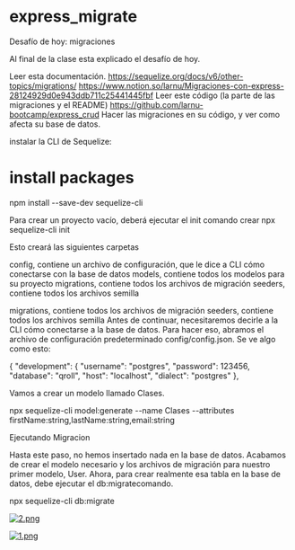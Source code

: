 # express_migrate

Desafío  de hoy: migraciones

 Al final de la clase esta explicado el desafío de hoy. 

 Leer esta documentación. https://sequelize.org/docs/v6/other-topics/migrations/     https://www.notion.so/larnu/Migraciones-con-express-28124929d0e943ddb711c25441445fbf
 Leer este código (la parte de las migraciones y el README)  https://github.com/larnu-bootcamp/express_crud
 Hacer las migraciones en su código, y ver como afecta su base de datos.

instalar la CLI de Sequelize:
# install packages 
npm install --save-dev sequelize-cli

Para crear un proyecto vacío, deberá ejecutar el init comando
crear 
npx sequelize-cli init

Esto creará las siguientes carpetas

config, contiene un archivo de configuración, que le dice a CLI cómo conectarse con la base de datos
models, contiene todos los modelos para su proyecto
migrations, contiene todos los archivos de migración
seeders, contiene todos los archivos semilla



migrations, contiene todos los archivos de migración
seeders, contiene todos los archivos semilla
Antes de continuar, necesitaremos decirle a la CLI cómo conectarse a la base de datos. Para hacer eso, abramos el archivo de configuración predeterminado config/config.json. Se ve algo como esto:

{
  "development": {
    "username": "postgres",
    "password": 123456,
    "database": "qroll",
    "host": "localhost",
    "dialect": "postgres"
  },
  
  Vamos a crear un modelo llamado Clases.

npx sequelize-cli model:generate --name Clases --attributes firstName:string,lastName:string,email:string



Ejecutando Migracion

Hasta este paso, no hemos insertado nada en la base de datos. Acabamos de crear el modelo necesario y los archivos de migración para nuestro primer modelo, User. Ahora, para crear realmente esa tabla en la base de datos, debe ejecutar el db:migratecomando.

npx sequelize-cli db:migrate

[![2.png](https://i.postimg.cc/C1mz2HYx/2.png)](https://postimg.cc/r0RV04KB)

[![1.png](https://i.postimg.cc/C5sY2vSZ/1.png)](https://postimg.cc/ctCVgBKZ)

